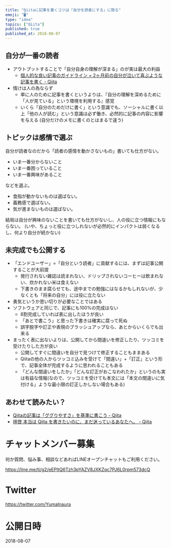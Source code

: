 ```yaml
---
title: "Qiitaに記事を書くコツは「自分を読者にする」に限る"
emoji: "🖥"
type: "idea"
topics: ["Qiita"]
published: true
published_at: 2018-08-07
---
```



## 自分が一番の読者

- アウトプットすることで「自分自身の理解が深まる」のが実は最大の利益
  - [個人的な良い記事のガイドライン = 2ヶ月前の自分が泣いて喜ぶような記事を書く - Qiita](https://qiita.com/jnchito/items/5c3eb3640ad57b3edc6c)
- 情けは人の為ならず
  - 単に人のために記事を書くというよりは、『自分の理解を深めるために「人が見ている」という環境を利用する』感覚
  - いくら「自分のためだけに書く」という意識でも、ソーシャルに書く以上「他の人が読む」という意識は必ず働き、必然的に記事の内容に影響を与える (自分だけのメモに書くのとはまるで違う)

## トピックは感情で選ぶ

自分が読者なのだから「読者の感情を動かさないもの」書いても仕方がない。

- いま一番分からないこと
- いま一番困っていること
- いま一番興味があること

などを選ぶ。

- 食指が動かないものは選ばない。
- 義務感で選ばない。
- 気が進まないものは選ばない。

結局は自分が興味のないことを書いても仕方がないし、人の役に立つ情報にもならない。
(いや、ちょっと役に立つしれないが必然的にインパクトは弱くなるし、何より自分が続かない)

## 未完成でも公開する

- 「エンドユーザー」=「自分という読者」に貢献するには、まずは記事公開することが大前提
  - 発行されない雑誌は読まれない、ドリップされないコーヒーは飲まれない、炊かれない米は食えない
  - 下書きのまま腐らせても、途中までの勉強にはなるかもしれないが、少なくとも「将来の自分」には役に立たない
- 勇気というか思い切りが必要なことではある
- ソフトウェアと同じで、記事にも100%の完成はない
  - 8割完成していれば表に出したほうが良い
  - 「あとで書こう」と思った下書きは確実に腐って死ぬ
  - 誤字脱字や訂正や表現のブラッシュアップなら、あとからいくらでも出来る
- まったく表に出ないよりは、公開してから間違いを修正したり、ツッコミを受けたりした方が良い
  - 公開してすぐに間違いを自分で見つけて修正することもままある
  - Qiitaの他の人からツッコミ込みを受けて「間違い」+「訂正」という形で、記事全体が完成するように思われることもある
  - 「どんな間違いをしたか」「どんな訂正がおこなわれたか」というのも実は有益な情報(なので、ツッコミを受けても本文には「本文の間違いに気付ける」ような最小限の訂正しかしない場合もある)

## あわせて読みたい？

- [Qiitaの記事は「ググりやすさ」を基準に書こう - Qiita](https://qiita.com/YumaInaura/items/09a6dfae85d8b4c4f2d8)
- [拝啓 本当は Qiita を書きたいのに、まだ迷っているあなたへ。 - Qiita](https://qiita.com/YumaInaura/items/4d2c602d59c62daa9344)








<!-- Update From Qiita API -->

# チャットメンバー募集


何か質問、悩み事、相談などあればLINEオープンチャットもご利用ください。

https://line.me/ti/g2/eEPltQ6Tzh3pYAZV8JXKZqc7PJ6L0rpm573dcQ





# Twitter


https://twitter.com/YumaInaura


<!-- Update From Qiita API -->



# 公開日時

2018-08-07
